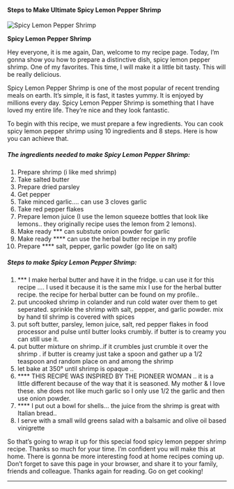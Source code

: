             

#### Steps to Make Ultimate Spicy Lemon Pepper Shrimp

![Spicy Lemon Pepper Shrimp](https://img-global.cpcdn.com/recipes/56623317/751x532cq70/spicy-lemon-pepper-shrimp-recipe-main-photo.jpg)

**Spicy Lemon Pepper Shrimp**

Hey everyone, it is me again, Dan, welcome to my recipe page. Today, I’m gonna show you how to prepare a distinctive dish, spicy lemon pepper shrimp. One of my favorites. This time, I will make it a little bit tasty. This will be really delicious.

Spicy Lemon Pepper Shrimp is one of the most popular of recent trending meals on earth. It’s simple, it is fast, it tastes yummy. It is enjoyed by millions every day. Spicy Lemon Pepper Shrimp is something that I have loved my entire life. They’re nice and they look fantastic.

To begin with this recipe, we must prepare a few ingredients. You can cook spicy lemon pepper shrimp using 10 ingredients and 8 steps. Here is how you can achieve that.

##### The ingredients needed to make Spicy Lemon Pepper Shrimp:

1.  Prepare shrimp (i like med shrimp)
2.  Take salted butter
3.  Prepare dried parsley
4.  Get pepper
5.  Take minced garlic…. can use 3 cloves garlic
6.  Take red pepper flakes
7.  Prepare lemon juice (I use the lemon squeeze bottles that look like lemons.. they originally recipe uses the lemon from 2 lemons).
8.  Make ready \*\*\* can substute onion powder for garlic
9.  Make ready \*\*\*\* can use the herbal butter recipe in my profile
10.  Prepare \*\*\*\* salt, pepper, garlic powder (go lite on salt)

##### Steps to make Spicy Lemon Pepper Shrimp:

1.  \*\*\* I make herbal butter and have it in the fridge. u can use it for this recipe …. I used it because it is the same mix I use for the herbal butter recipe. the recipe for herbal butter can be found on my profile..
2.  put uncooked shrimp in colander and run cold water over them to get seperated. sprinkle the shrimp with salt, pepper, and garlic powder. mix by hand til shrimp is covered with spices
3.  put soft butter, parsley, lemon juice, salt, red pepper flakes in food processor and pulse until butter looks crumbly. if butter is to creamy you can still use it.
4.  put butter mixture on shrimp..if it crumbles just crumble it over the shrimp . if butter is creamy just take a spoon and gather up a 1/2 teaspoon and random place on and among the shrimp
5.  let bake at 350° until shrimp is opaque ..
6.  \*\*\*\* THIS RECIPE WAS INSPIRED BY THE PIONEER WOMAN .. it is a little different because of the way that it is seasoned. My mother & I love these. she does not like much garlic so I only use 1/2 the garlic and then use onion powder.
7.  \*\*\*\* I put out a bowl for shells… the juice from the shrimp is great with Italian bread..
8.  I serve with a small wild greens salad with a balsamic and olive oil based vinigrette

So that’s going to wrap it up for this special food spicy lemon pepper shrimp recipe. Thanks so much for your time. I’m confident you will make this at home. There is gonna be more interesting food at home recipes coming up. Don’t forget to save this page in your browser, and share it to your family, friends and colleague. Thanks again for reading. Go on get cooking!

* * *